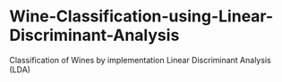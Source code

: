 # Wine-Classification-using-Linear-Discriminant-Analysis
Classification of Wines by implementation Linear Discriminant Analysis (LDA)
